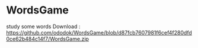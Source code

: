# WordsGame
study some words 
Download : https://github.com/ododok/WordsGame/blob/d87fcb7607981f6cef4f280dfd0ce62b484c14f7/WordsGame.zip 
